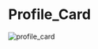 # Profile_Card
![profile_card](https://github.com/markorn-01/Profile_Card/assets/80674608/b823a321-1a03-4a09-be04-887b1994192a)
